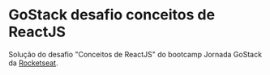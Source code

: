 # GoStack desafio conceitos de ReactJS

Solução do desafio "Conceitos de ReactJS" do bootcamp Jornada GoStack da [Rocketseat](https://github.com/rocketseat-education).
